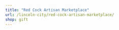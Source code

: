 ```yaml
---
title: "Red Cock Artisan Marketplace"
url: /lincoln-city/red-cock-artisan-marketplace/
shop: gift
---
```

